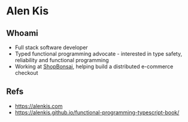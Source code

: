# Alen Kis

## Whoami
- Full stack software developer
- Typed functional programming advocate - interested in type safety, reliability and functional programming
- Working at [ShopBonsai](https://shopbonsai.ca), helping build a distributed e-commerce checkout


## Refs
- https://alenkis.com
- https://alenkis.github.io/functional-programming-typescript-book/
